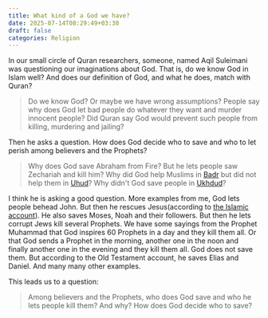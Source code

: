 ```yaml
---
title: What kind of a God we have?
date: 2025-07-14T08:29:49+03:30
draft: false
categories: Religion
---
```


In our small circle of Quran researchers, someone, named Aqil Suleimani was questioning our imaginations about God. That is, do we know God in Islam well? And does our definition of God, and what he does, match with Quran?

> Do we know God? Or maybe we have wrong assumptions? People say why does God let bad people do whatever they want and murder innocent people? Did Quran say God would prevent such people from killing, murdering and jailing?

Then he asks a question. How does God decide who to save and who to let perish among believers and the Prophets?

> Why does God save Abraham from Fire? But he lets people saw Zechariah and kill him? Why did God help Muslims in [Badr](https://en.wikipedia.org/wiki/Battle_of_Badr) but did not help them in [Uhud](https://en.wikipedia.org/wiki/Battle_of_Uhud)? Why didn't God save people in [Ukhdud](https://en.wikipedia.org/wiki/People_of_the_Ditch)?

I think he is asking a good question. More examples from me, God lets people behead John. But then he rescues Jesus(according to [the Islamic account](https://en.wikipedia.org/wiki/Jesus_in_Islam)). He also saves Moses, Noah and their followers. But then he lets corrupt Jews kill several Prophets. We have some sayings from the Prophet Muhammad that God inspires 60 Prophets in a day and they kill them all. Or that God sends a Prophet in the morning, another one in the noon and finally another one in the evening and they kill them all. God does not save them. But according to the Old Testament account, he saves Elias and Daniel. And many many other examples.

This leads us to a question:

> Among believers and the Prophets, who does God save and who he lets people kill them? And why? How does God decide who to save?
